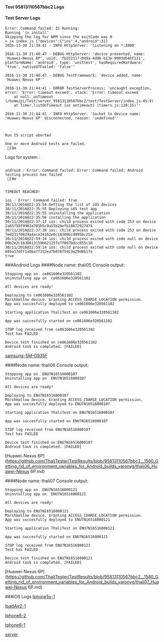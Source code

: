 #### Test 95813110567bbc2 Logs

#### Test Server Logs
```
Error: Command failed: IS Running:
Running 'jx install'
Skipping the log for NPM since the exitCode was 0
> jx index.js {"devices":{"ios":4,"android":3}}
2016-11-30 21:39:41 - INFO HttpServer: 'listening on *:3000'

2016-11-30 21:40:47 - DEBUG HttpServer: 'device presented, name: 'Huawei-Nexus 6P', uuid: 'fb322117-049a-4d96-b13e-9903d646f121', platformName: 'android', type: 'unittest', hasRequiredHardware: 'true', nativeUTFailed: 'false''

2016-11-30 21:40:47 - DEBUG TestFramework: 'device added, name: 'Huawei-Nexus 6P''

2016-11-30 21:44:41 - ERROR TestServerProcess: 'uncaught exception, error: 'Error: timeout exceed', stack: 'Error: timeout exceed
    at null._onTimeout (/home/pi/Test/server_95813110567bbc2/test/TestServer/index.js:45:9)
    at Timer.listOnTimeout [as ontimeout] (timers.js:120:15)''

2016-11-30 21:44:41 - INFO HttpServer: 'Socket to device name: 'Huawei-Nexus 6P' disconnected, reason: 'undefined''


 
Run IS script aborted
 
One or more Android tests are failed.
 [0m

```


Logs for system : 
```

android : Error: Command failed: Error: Command failed: Android testing process has failed
 [0m


TIMEOUT REACHED!

ios : Error: Command failed: true
30/11/2016@22:35:54 Getting the list of iOS devices 
30/11/2016@22:35:55 Deploying iOS test app 
30/11/2016@22:35:55 uninstalling the application 
30/11/2016@22:35:56 installing the application 
30/11/2016@22:37:17 ios: child process exited with code 253 on device 2a65f58f9902a701b5c9a55b2befb18672927474 
30/11/2016@22:37:38 ios: child process exited with code 253 on device 7ed231f0829a4ace34162e6c18308bcd995bc25a 
30/11/2016@22:59:14 ios: child process exited with code null on device 00b2e2c1b30013159b62125fe7f097bdcc055c10 
30/11/2016@22:59:14 ios: child process exited with code null on device 605a17dff1a0ba7f312ea7b076f5923e29d8b1fe 
true

```
###Android Logs
####Node name: thali05
Console output:
```
Stopping app on  ce061606e320561102
Uninstalling app on  ce061606e320561102

All devices are ready!

Deploying to ce061606e320561102
Marshmallow device. Granting ACCESS_COARSE_LOCATION permission.
App was succesfully deployed to ce061606e320561102

Starting application ThaliTest on ce061606e320561102

App was succesfully started on ce061606e320561102

STOP log received from ce061606e320561102
Test has FAILED

Device test finished on ce061606e320561102 
Android task is completed. [FAILED]
```
[samsung-SM-G935F](https://github.com/ThaliTester/TestResults/blob/95813110567bbc2__1560_Getting_rid_of_environment_variables_for_Android_builds_yaronyg/thali05_samsung-SM-G935F.md)

####Node name: thali06
Console output:
```
Stopping app on  ENU7N16516000107
Uninstalling app on  ENU7N16516000107

All devices are ready!

Deploying to ENU7N16516000107
Marshmallow device. Granting ACCESS_COARSE_LOCATION permission.
App was succesfully deployed to ENU7N16516000107

Starting application ThaliTest on ENU7N16516000107

App was succesfully started on ENU7N16516000107

STOP log received from ENU7N16516000107
Test has FAILED

Device test finished on ENU7N16516000107 
Android task is completed. [FAILED]
```
[Huawei-Nexus 6P](https://github.com/ThaliTester/TestResults/blob/95813110567bbc2__1560_Getting_rid_of_environment_variables_for_Android_builds_yaronyg/thali06_Huawei-Nexus 6P.md)

####Node name: thali07
Console output:
```
Stopping app on  ENU7N16516000121
Uninstalling app on  ENU7N16516000121

All devices are ready!

Deploying to ENU7N16516000121
Marshmallow device. Granting ACCESS_COARSE_LOCATION permission.
App was succesfully deployed to ENU7N16516000121

Starting application ThaliTest on ENU7N16516000121

App was succesfully started on ENU7N16516000121

STOP log received from ENU7N16516000121
Test has FAILED

Device test finished on ENU7N16516000121 
Android task is completed. [FAILED]
```
[Huawei-Nexus 6P](https://github.com/ThaliTester/TestResults/blob/95813110567bbc2__1560_Getting_rid_of_environment_variables_for_Android_builds_yaronyg/thali07_Huawei-Nexus 6P.md)


###iOS Logs
[Iphone5s-1](https://github.com/ThaliTester/TestResults/blob/95813110567bbc2__1560_Getting_rid_of_environment_variables_for_Android_builds_yaronyg/iOS_Iphone5s-1.md)

[IpadAir2-1](https://github.com/ThaliTester/TestResults/blob/95813110567bbc2__1560_Getting_rid_of_environment_variables_for_Android_builds_yaronyg/iOS_IpadAir2-1.md)

[Iphone6-2](https://github.com/ThaliTester/TestResults/blob/95813110567bbc2__1560_Getting_rid_of_environment_variables_for_Android_builds_yaronyg/iOS_Iphone6-2.md)

[Iphone6-1](https://github.com/ThaliTester/TestResults/blob/95813110567bbc2__1560_Getting_rid_of_environment_variables_for_Android_builds_yaronyg/iOS_Iphone6-1.md)

[server](https://github.com/ThaliTester/TestResults/blob/95813110567bbc2__1560_Getting_rid_of_environment_variables_for_Android_builds_yaronyg/iOS_server.md)




